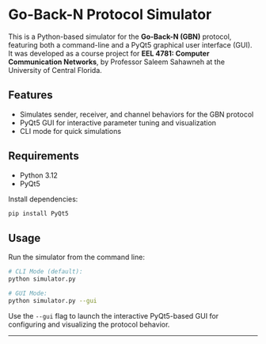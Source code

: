 # Go-Back-N Protocol Simulator

This is a Python-based simulator for the **Go-Back-N (GBN)** protocol, featuring both a command-line and a PyQt5 graphical user interface (GUI). It was developed as a course project for **EEL 4781: Computer Communication Networks**, by Professor 
Saleem Sahawneh at the University of Central Florida.

## Features

- Simulates sender, receiver, and channel behaviors for the GBN protocol
- PyQt5 GUI for interactive parameter tuning and visualization
- CLI mode for quick simulations

## Requirements

- Python 3.12
- PyQt5

Install dependencies:

```bash
pip install PyQt5
````

## Usage

Run the simulator from the command line:

```bash
# CLI Mode (default):
python simulator.py

# GUI Mode:
python simulator.py --gui
```

Use the `--gui` flag to launch the interactive PyQt5-based GUI for configuring and visualizing the protocol behavior.

---

